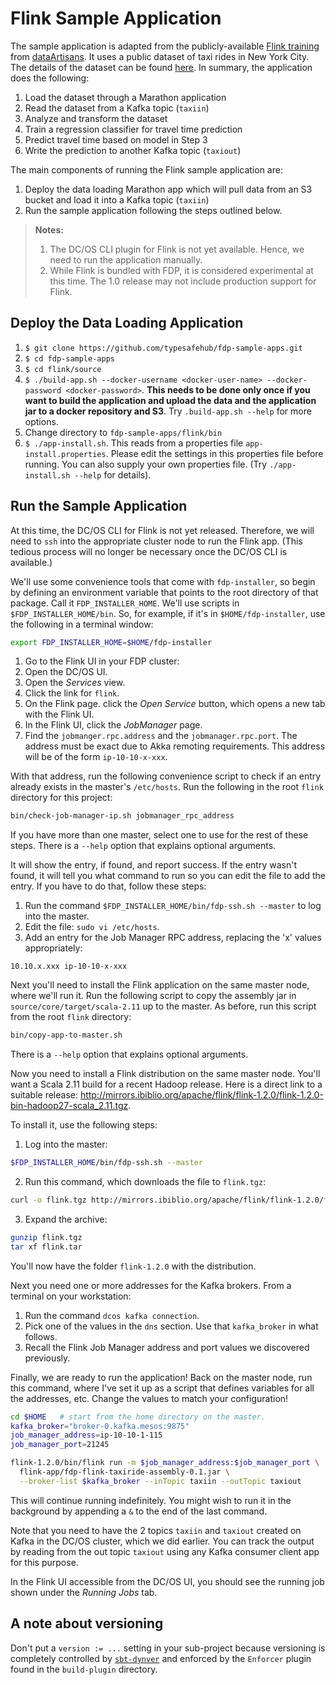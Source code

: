 # Flink Sample Application

The sample application is adapted from the publicly-available [Flink training](http://dataartisans.github.io/flink-training/) from [dataArtisans](http://data-artisans.com/). It uses a public dataset of taxi rides in New York City. The details of the dataset can be found [here](http://dataartisans.github.io/flink-training/exercises/taxiData.html). In summary, the application does the following:

1. Load the dataset through a Marathon application
2. Read the dataset from a Kafka topic (`taxiin`)
3. Analyze and transform the dataset
4. Train a regression classifier for travel time prediction
5. Predict travel time based on model in Step 3
6. Write the prediction to another Kafka topic (`taxiout`)

The main components of running the Flink sample application are:

1. Deploy the data loading Marathon app which will pull data from an S3 bucket and load it into a Kafka topic (`taxiin`)
2. Run the sample application following the steps outlined below.

> **Notes:**
>
> 1. The DC/OS CLI plugin for Flink is not yet available. Hence, we need to run the application manually.
> 2. While Flink is bundled with FDP, it is considered experimental at this time. The 1.0 release may not include production support for Flink.


## Deploy the Data Loading Application
1. `$ git clone https://github.com/typesafehub/fdp-sample-apps.git`
2. `$ cd fdp-sample-apps`
3. `$ cd flink/source`
4. `$ ./build-app.sh --docker-username <docker-user-name> --docker-password <docker-password>`. **This needs to be done only once if you want to build the application and upload the data and the application jar to a docker repository and S3**. Try `.build-app.sh --help` for more options.
5. Change directory to `fdp-sample-apps/flink/bin`
6. `$ ./app-install.sh`. This reads from a properties file `app-install.properties`. Please edit the settings in this properties file before running. You can also supply your own properties file. (Try `./app-install.sh --help` for details).

## Run the Sample Application

At this time, the DC/OS CLI for Flink is not yet released. Therefore, we will need to `ssh` into the appropriate cluster node to run the Flink app. (This tedious process will no longer be necessary once the DC/OS CLI is available.)

We'll use some convenience tools that come with `fdp-installer`, so begin by defining an environment variable that points to the root directory of that package. Call it `FDP_INSTALLER_HOME`. We'll use scripts in `$FDP_INSTALLER_HOME/bin`. So, for example, if it's in `$HOME/fdp-installer`, use the following in a terminal window:

```bash
export FDP_INSTALLER_HOME=$HOME/fdp-installer
```

1. Go to the Flink UI in your FDP cluster:
  1. Open the DC/OS UI.
  2. Open the _Services_ view.
  3. Click the link for `flink`.
  4. On the Flink page. click the _Open Service_ button, which opens a new tab with the Flink UI.
2. In the Flink UI, click the _JobManager_ page.
3. Find the `jobmanger.rpc.address` and the `jobmanager.rpc.port`. The address must be exact due to Akka remoting requirements. This address will be of the form `ip-10-10-x-xxx`.

With that address, run the following convenience script to check if an entry already exists in the master's `/etc/hosts`. Run the following in the root `flink` directory for this project:

```bash
bin/check-job-manager-ip.sh jobmanager_rpc_address
```

If you have more than one master, select one to use for the rest of these steps. There is a `--help` option that explains optional arguments.

It will show the entry, if found, and report success. If the entry wasn't found, it will tell you what command to run so you can edit the file to add the entry. If you have to do that, follow these steps:

1. Run the command `$FDP_INSTALLER_HOME/bin/fdp-ssh.sh --master` to log into the master.
2. Edit the file: `sudo vi /etc/hosts`.
3. Add an entry for the Job Manager RPC address, replacing the 'x' values appropriately:
```text
10.10.x.xxx ip-10-10-x-xxx
```

Next you'll need to install the Flink application on the same master node, where we'll run it.
Run the following script to copy the assembly jar in `source/core/target/scala-2.11` up to the master. As before, run this script from the root `flink` directory:

```bash
bin/copy-app-to-master.sh
```

There is a `--help` option that explains optional arguments.

Now you need to install a Flink distribution on the same master node. You'll want a Scala 2.11 build for a recent Hadoop release. Here is a direct link to a suitable release: http://mirrors.ibiblio.org/apache/flink/flink-1.2.0/flink-1.2.0-bin-hadoop27-scala_2.11.tgz.

To install it, use the following steps:

1. Log into the master:
```bash
$FDP_INSTALLER_HOME/bin/fdp-ssh.sh --master
```
2. Run this command, which downloads the file to `flink.tgz`:
```bash
curl -o flink.tgz http://mirrors.ibiblio.org/apache/flink/flink-1.2.0/flink-1.2.0-bin-hadoop27-scala_2.11.tgz
```
3. Expand the archive:
```bash
gunzip flink.tgz
tar xf flink.tar
```

You'll now have the folder `flink-1.2.0` with the distribution.

Next you need one or more addresses for the Kafka brokers. From a terminal on your workstation:

1. Run the command `dcos kafka connection`.
2. Pick one of the values in the `dns` section. Use that `kafka_broker` in what follows.
3. Recall the Flink Job Manager address and port values we discovered previously.

Finally, we are ready to run the application! Back on the master node, run this command, where I've set it up as a script that defines variables for all the addresses, etc. Change the values to match your configuration!

```bash
cd $HOME   # start from the home directory on the master.
kafka_broker="broker-0.kafka.mesos:9875"
job_manager_address=ip-10-10-1-115
job_manager_port=21245

flink-1.2.0/bin/flink run -m $job_manager_address:$job_manager_port \
  flink-app/fdp-flink-taxiride-assembly-0.1.jar \
  --broker-list $kafka_broker --inTopic taxiin --outTopic taxiout
```

This will continue running indefinitely. You might wish to run it in the background by appending a `&` to the end of the last command.

Note that you need to have the 2 topics `taxiin` and `taxiout` created on Kafka in the DC/OS cluster, which we did earlier. You can track the output by reading from the out topic `taxiout` using any Kafka consumer client app for this purpose.

In the Flink UI accessible from the DC/OS UI, you should see the running job shown under the _Running Jobs_ tab.

## A note about versioning

Don't put a `version := ...` setting in your sub-project because versioning is completely
controlled by [`sbt-dynver`](https://github.com/dwijnand/sbt-dynver) and enforced by the `Enforcer` plugin found in the `build-plugin`
directory.